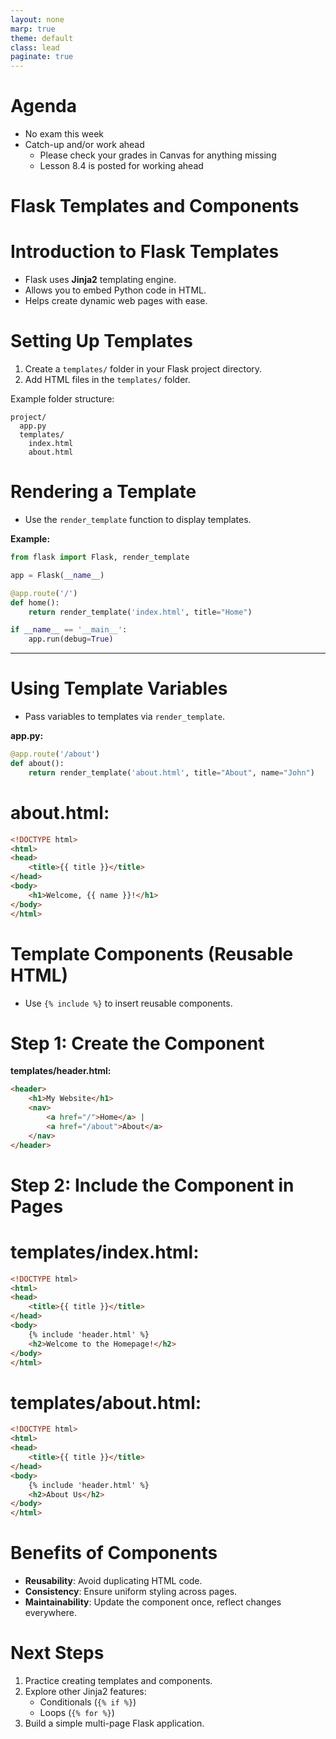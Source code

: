 ```yaml
---
layout: none
marp: true
theme: default
class: lead
paginate: true
---
```


<!-- headingDivider: 1 -->
<!-- backgroundColor: black -->
<!-- class: invert -->

# Agenda

- No exam this week
- Catch-up and/or work ahead
  - Please check your grades in Canvas for anything missing
  - Lesson 8.4 is posted for working ahead

# Flask Templates and Components

# Introduction to Flask Templates

- Flask uses **Jinja2** templating engine.
- Allows you to embed Python code in HTML.
- Helps create dynamic web pages with ease.

# Setting Up Templates

1. Create a `templates/` folder in your Flask project directory.
2. Add HTML files in the `templates/` folder.

Example folder structure:

```plaintext
project/
  app.py
  templates/
    index.html
    about.html
```

# Rendering a Template

- Use the `render_template` function to display templates.

**Example:**

```python
from flask import Flask, render_template

app = Flask(__name__)

@app.route('/')
def home():
    return render_template('index.html', title="Home")

if __name__ == '__main__':
    app.run(debug=True)
```

---

# Using Template Variables

- Pass variables to templates via `render_template`.

**app.py:**

```python
@app.route('/about')
def about():
    return render_template('about.html', title="About", name="John")
```

# **about.html:**

```html
<!DOCTYPE html>
<html>
<head>
    <title>{{ title }}</title>
</head>
<body>
    <h1>Welcome, {{ name }}!</h1>
</body>
</html>
```

# Template Components (Reusable HTML)

- Use `{% include %}` to insert reusable components.

# Step 1: Create the Component

**templates/header.html:**

```html
<header>
    <h1>My Website</h1>
    <nav>
        <a href="/">Home</a> |
        <a href="/about">About</a>
    </nav>
</header>
```

# Step 2: Include the Component in Pages

# **templates/index.html:**

```html
<!DOCTYPE html>
<html>
<head>
    <title>{{ title }}</title>
</head>
<body>
    {% include 'header.html' %}
    <h2>Welcome to the Homepage!</h2>
</body>
</html>
```

# **templates/about.html:**

```html
<!DOCTYPE html>
<html>
<head>
    <title>{{ title }}</title>
</head>
<body>
    {% include 'header.html' %}
    <h2>About Us</h2>
</body>
</html>
```

# Benefits of Components

- **Reusability**: Avoid duplicating HTML code.
- **Consistency**: Ensure uniform styling across pages.
- **Maintainability**: Update the component once, reflect changes everywhere.

# Next Steps

1. Practice creating templates and components.
2. Explore other Jinja2 features:
   - Conditionals (`{% if %}`)
   - Loops (`{% for %}`)
3. Build a simple multi-page Flask application.
